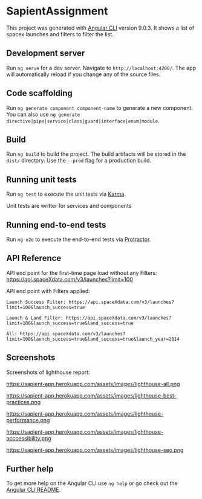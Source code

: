 # SapientAssignment

This project was generated with [Angular CLI](https://github.com/angular/angular-cli) version 9.0.3. It shows a list of spacex launches and filters to filter the list.

## Development server

Run `ng serve` for a dev server. Navigate to `http://localhost:4200/`. The app will automatically reload if you change any of the source files.

## Code scaffolding

Run `ng generate component component-name` to generate a new component. You can also use `ng generate directive|pipe|service|class|guard|interface|enum|module`.

## Build

Run `ng build` to build the project. The build artifacts will be stored in the `dist/` directory. Use the `--prod` flag for a production build.

## Running unit tests

Run `ng test` to execute the unit tests via [Karma](https://karma-runner.github.io).

Unit tests are writter for services and components

## Running end-to-end tests

Run `ng e2e` to execute the end-to-end tests via [Protractor](http://www.protractortest.org/).

## API Reference

API end point for the first-time page load without any Filters:	https://api.spaceXdata.com/v3/launches?limit=100

API end point with Filters applied: 

    Launch Success Filter: https://api.spaceXdata.com/v3/launches?limit=100&launch_success=true

    Launch & Land Filter: https://api.spaceXdata.com/v3/launches?limit=100&launch_success=true&land_success=true

    All: https://api.spaceXdata.com/v3/launches?limit=100&launch_success=true&land_success=true&launch_year=2014

## Screenshots

Screenshots of lighthouse report:

https://sapient-app.herokuapp.com/assets/images/lighthouse-all.png

https://sapient-app.herokuapp.com/assets/images/lighthouse-best-practices.png

https://sapient-app.herokuapp.com/assets/images/lighthouse-performance.png

https://sapient-app.herokuapp.com/assets/images/lighthouse-acccessibility.png

https://sapient-app.herokuapp.com/assets/images/lighthouse-seo.png

## Further help

To get more help on the Angular CLI use `ng help` or go check out the [Angular CLI README](https://github.com/angular/angular-cli/blob/master/README.md).
